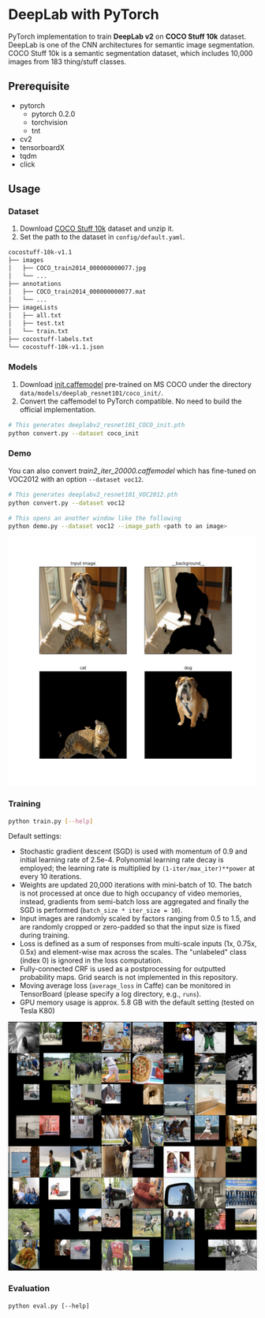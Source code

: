 # DeepLab with PyTorch

PyTorch implementation to train **DeepLab v2** on **COCO Stuff 10k** dataset. DeepLab is one of the CNN architectures for semantic image segmentation. COCO Stuff 10k is a semantic segmentation dataset, which includes 10,000 images from 183 thing/stuff classes.

## Prerequisite

* pytorch
  * pytorch 0.2.0
  * torchvision
  * tnt
* cv2
* tensorboardX
* tqdm
* click

## Usage

### Dataset

1. Download [COCO Stuff 10k]() dataset and unzip it.
1. Set the path to the dataset in ```config/default.yaml```.

```
cocostuff-10k-v1.1
├── images
│   ├── COCO_train2014_000000000077.jpg
│   └── ...
├── annotations
│   ├── COCO_train2014_000000000077.mat
│   └── ...
├── imageLists
│   ├── all.txt
│   ├── test.txt
│   └── train.txt
├── cocostuff-labels.txt
└── cocostuff-10k-v1.1.json
```

### Models

1. Download [init.caffemodel]() pre-trained on MS COCO under the directory ```data/models/deeplab_resnet101/coco_init/```.
1. Convert the caffemodel to PyTorch compatible. No need to build the official implementation.

```sh
# This generates deeplabv2_resnet101_COCO_init.pth
python convert.py --dataset coco_init
```

### Demo

You can also convert *train2_iter_20000.caffemodel* which has fine-tuned on VOC2012 with an option ```--dataset voc12```.

```sh
# This generates deeplabv2_resnet101_VOC2012.pth
python convert.py --dataset voc12
```

```sh
# This opens an another window like the following
python demo.py --dataset voc12 --image_path <path to an image>
```
![](./docs/demo.png)

### Training

```sh
python train.py [--help]
```
Default settings:
* Stochastic gradient descent (SGD) is used with momentum of 0.9 and initial learning rate of 2.5e-4. Polynomial learning rate decay is employed; the learning rate is multiplied by ```(1-iter/max_iter)**power``` at every 10 iterations.
* Weights are updated 20,000 iterations with mini-batch of 10. The batch is not processed at once due to high occupancy of video memories, instead, gradients from semi-batch loss are aggregated and finally the SGD is performed (```batch_size * iter_size = 10```).
* Input images are randomly scaled by factors ranging from 0.5 to 1.5, and are randomly cropped or zero-padded so that the input size is fixed during training.
* Loss is defined as a sum of responses from multi-scale inputs (1x, 0.75x, 0.5x) and element-wise max across the scales. The "unlabeled" class (index 0) is ignored in the loss computation.
* Fully-connected CRF is used as a postprocessing for outputted probability maps. Grid search is not implemented in this repository.
* Moving average loss (```average_loss``` in Caffe) can be monitored in TensorBoard (please specify a log directory, e.g., ```runs```).
* GPU memory usage is approx. 5.8 GB with the default setting (tested on Tesla K80)

![](docs/dataaugmentation.png)

### Evaluation

```
python eval.py [--help]
```